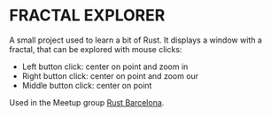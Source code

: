 # FRACTAL EXPLORER

A small project used to learn a bit of Rust.
It displays a window with a fractal, that can be explored with mouse clicks:

* Left button click: center on point and zoom in
* Right button click: center on point and zoom our
* Middle button click: center on point


Used in the Meetup group [Rust Barcelona](http://www.meetup.com/es-ES/Rust-Barcelona/).
